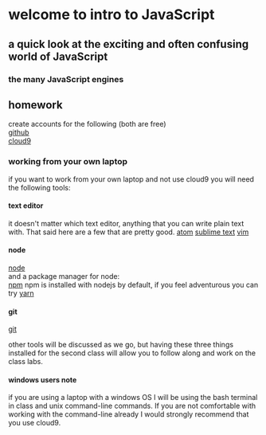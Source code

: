 # welcome to intro to JavaScript

## a quick look at the exciting and often confusing world of JavaScript

### the many JavaScript engines

## homework
create accounts for the following (both are free)  
[github](https://github.com/)  
[cloud9](https://c9.io/)

### working from your own laptop

if you want to work from your own laptop and not use cloud9 you will need the
following tools:

#### text editor
it doesn't matter which text editor, anything that you can write plain text
with. That said here are a few that are pretty good.
[atom](https://atom.io/)
[sublime text](https://www.sublimetext.com/)
[vim](http://www.vim.org/)

#### node
[node](https://nodejs.org/en/)  
and a package manager for node:  
[npm](https://www.npmjs.com/) npm is installed with nodejs by default, if you
feel adventurous you can try [yarn](https://yarnpkg.com/)

#### git
[git](https://git-scm.com/)

other tools will be discussed as we go, but having these three things installed
for the second class will allow you to follow along and work on the class labs.

#### windows users note

if you are using a laptop with a windows OS I will be using the bash terminal in
class and unix command-line commands. If you are not comfortable with working
with the command-line already I would strongly recommend that you use cloud9.
